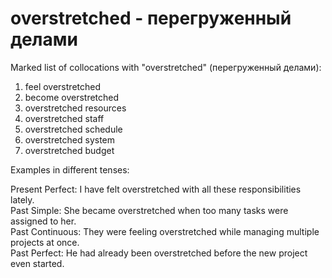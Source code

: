 # overstretched - перегруженный делами

Marked list of collocations with "overstretched" (перегруженный делами):

1. feel overstretched  
2. become overstretched  
3. overstretched resources  
4. overstretched staff  
5. overstretched schedule  
6. overstretched system  
7. overstretched budget  

Examples in different tenses:

Present Perfect: I have felt overstretched with all these responsibilities lately.  
Past Simple: She became overstretched when too many tasks were assigned to her.  
Past Continuous: They were feeling overstretched while managing multiple projects at once.  
Past Perfect: He had already been overstretched before the new project even started.
